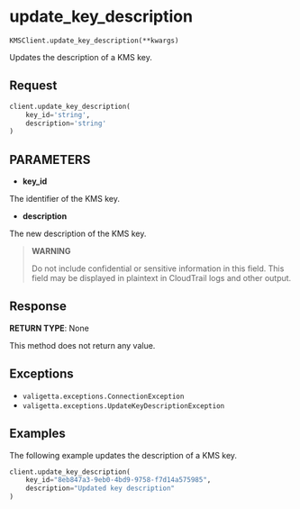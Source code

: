 # update_key_description

`KMSClient.update_key_description(**kwargs)`

Updates the description of a KMS key.

## Request

```python
client.update_key_description(
    key_id='string',
    description='string'
)
```

## PARAMETERS

- **key_id**

The identifier of the KMS key.

- **description**

The new description of the KMS key.

> **WARNING**
>
> Do not include confidential or sensitive information in this field. This field may be displayed in plaintext in CloudTrail logs and other output.

## Response

**RETURN TYPE**: None

This method does not return any value.

## Exceptions

- `valigetta.exceptions.ConnectionException`
- `valigetta.exceptions.UpdateKeyDescriptionException`

## Examples

The following example updates the description of a KMS key.

```python
client.update_key_description(
    key_id="8eb847a3-9eb0-4bd9-9758-f7d14a575985",
    description="Updated key description"
)
```
